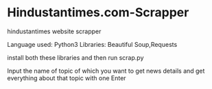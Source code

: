 # Hindustantimes.com-Scrapper

hindustantimes website scrapper

Language used: Python3
Libraries: Beautiful Soup,Requests

install both these libraries and then run scrap.py 

Input the name of topic of which you want to get news details and get everything about that topic with one Enter
